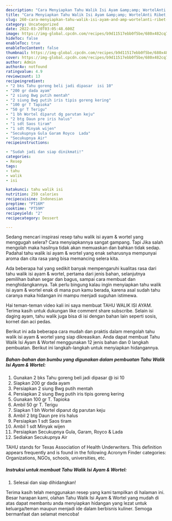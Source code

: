 ```yaml
---
description: "Cara Menyiapkan Tahu Walik Isi Ayam &amp;amp; WortelAnti Ribet, Sempurna"
title: "Cara Menyiapkan Tahu Walik Isi Ayam &amp;amp; WortelAnti Ribet, Sempurna"
slug: 260-cara-menyiapkan-tahu-walik-isi-ayam-and-amp-wortelanti-ribet-sempurna
category: Uncategorized
date: 2022-03-20T03:05:48.600Z
image: https://img-global.cpcdn.com/recipes/b9d11517ebb0f5be/680x482cq70/tahu-walik-isi-ayam-wortel-foto-resep-utama.jpg
hideToc: false
enableToc: true
enableTocContent: false
thumbnail: https://img-global.cpcdn.com/recipes/b9d11517ebb0f5be/680x482cq70/tahu-walik-isi-ayam-wortel-foto-resep-utama.jpg
cover: https://img-global.cpcdn.com/recipes/b9d11517ebb0f5be/680x482cq70/tahu-walik-isi-ayam-wortel-foto-resep-utama.jpg
author: Admin
authorAv: notfound
ratingvalue: 4.9
reviewcount: 13
recipeingredient:
- "2 bks Tahu goreng beli jadi dipasar  isi 10"
- "200 gr dada ayam"
- "2 siung Bwg putih mentah"
- "2 siung Bwg putih iris tipis goreng kering"
- "100 gr T Tapioka"
- "50 gr T Terigu"
- "1 bh Wortel diparut dg parutan keju"
- "2 btg Daun pre iris halus"
- "1 sdt Saos tiram"
- "1 sdt Minyak wijen"
- "Secukupnya Gula Garam Royco  Lada"
- "Secukupnya Air"
recipeinstructions:

- "Sudah jadi dan siap dinikmati!"
categories:
- Resep
tags:
- tahu
- walik
- isi

katakunci: tahu walik isi 
nutrition: 259 calories
recipecuisine: Indonesian
preptime: "PT16M"
cooktime: "PT59M"
recipeyield: "2"
recipecategory: Dessert

---
```



Sedang mencari inspirasi resep tahu walik isi ayam &amp; wortel yang menggugah selera? Cara menyiapkannya sangat gampang. Tapi Jika salah mengolah maka hasilnya tidak akan memuaskan dan bahkan tidak sedap. Padahal tahu walik isi ayam &amp; wortel yang enak seharusnya mempunyai aroma dan cita rasa yang bisa memancing selera kita.


Ada beberapa hal yang sedikit banyak mempengaruhi kualitas rasa dari tahu walik isi ayam &amp; wortel, pertama dari jenis bahan, selanjutnya pemilihan bahan segar dan bagus, sampai cara membuat dan menghidangkannya. Tak perlu bingung kalau ingin menyiapkan tahu walik isi ayam &amp; wortel enak di mana pun kamu berada, karena asal sudah tahu caranya maka hidangan ini mampu menjadi suguhan istimewa.

Hai teman-teman video kali ini saya membuat TAHU WALIK ISI AYAM. Terima kasih untuk dukungan like comment share subscribe. Selain isi daging ayam, tahu walik juga bisa di isi dengan bahan lain seperti sosis, kornet dan aci pedas.


Berikut ini ada beberapa cara mudah dan praktis dalam mengolah tahu walik isi ayam &amp; wortel yang siap dikreasikan. Anda dapat membuat Tahu Walik Isi Ayam &amp; Wortel menggunakan 12 jenis bahan dan 0 langkah pembuatan. Berikut ini langkah-langkah untuk menyiapkan hidangannya.

<!--inarticleads1-->

##### Bahan-bahan dan bumbu yang digunakan dalam pembuatan Tahu Walik Isi Ayam &amp; Wortel:

1. Gunakan 2 bks Tahu goreng beli jadi dipasar @ isi 10
1. Siapkan 200 gr dada ayam
1. Persiapkan 2 siung Bwg putih mentah
1. Persiapkan 2 siung Bwg putih iris tipis goreng kering
1. Gunakan 100 gr T. Tapioka
1. Ambil 50 gr T. Terigu
1. Siapkan 1 bh Wortel diparut dg parutan keju
1. Ambil 2 btg Daun pre iris halus
1. Persiapkan 1 sdt Saos tiram
1. Ambil 1 sdt Minyak wijen
1. Persiapkan Secukupnya Gula, Garam, Royco &amp; Lada
1. Sediakan Secukupnya Air


TAHU stands for Texas Association of Health Underwriters. This definition appears frequently and is found in the following Acronym Finder categories: Organizations, NGOs, schools, universities, etc. 

<!--inarticleads2-->

##### Instruksi untuk membuat Tahu Walik Isi Ayam &amp; Wortel:


1. Selesai dan siap dihidangkan!



Terima kasih telah menggunakan resep yang kami tampilkan di halaman ini. Besar harapan kami, olahan Tahu Walik Isi Ayam &amp; Wortel yang mudah di atas dapat membantu anda menyiapkan hidangan yang lezat untuk keluarga/teman maupun menjadi ide dalam berbisnis kuliner. Semoga bermanfaat dan selamat mencoba!
